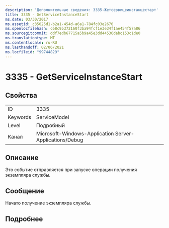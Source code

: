 ```yaml
---
description: 'Дополнительные сведения: 3335-Жетсервицеинстанцестарт'
title: 3335 - GetServiceInstanceStart
ms.date: 03/30/2017
ms.assetid: c35025d1-b2a1-454d-a6a1-784fc03e2670
ms.openlocfilehash: c68c95372160f3ba94fcf1e3e34f1ae454f57a86
ms.sourcegitcommit: ddf7edb67715a5b9a45e3dd44536dabc153c1de0
ms.translationtype: MT
ms.contentlocale: ru-RU
ms.lasthandoff: 02/06/2021
ms.locfileid: "99744829"
---
```

# <a name="3335---getserviceinstancestart"></a>3335 - GetServiceInstanceStart

## <a name="properties"></a>Свойства  
  
|||  
|-|-|  
|ID|3335|  
|Keywords|ServiceModel|  
|Level|Подробный|  
|Канал|Microsoft-Windows-Application Server-Applications/Debug|  
  
## <a name="description"></a>Описание  

 Это событие отправляется при запуске операции получения экземпляра службы.  
  
## <a name="message"></a>Сообщение  

 Начато получение экземпляра службы.  
  
## <a name="details"></a>Подробнее
